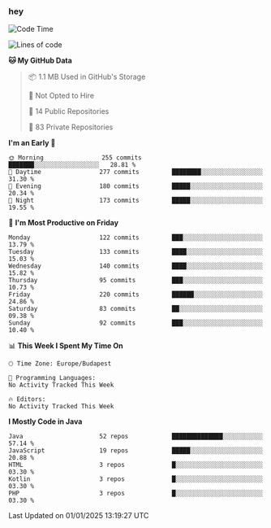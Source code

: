 ### hey

<!--START_SECTION:waka-->
![Code Time](http://img.shields.io/badge/Code%20Time-1%2C037%20hrs%202%20mins-blue)

![Lines of code](https://img.shields.io/badge/From%20Hello%20World%20I%27ve%20Written-1.1%20million%20lines%20of%20code-blue)

**🐱 My GitHub Data** 

> 📦 1.1 MB Used in GitHub's Storage 
 > 
> 🚫 Not Opted to Hire
 > 
> 📜 14 Public Repositories 
 > 
> 🔑 83 Private Repositories 
 > 
**I'm an Early 🐤** 

```text
🌞 Morning                255 commits         ███████░░░░░░░░░░░░░░░░░░   28.81 % 
🌆 Daytime                277 commits         ████████░░░░░░░░░░░░░░░░░   31.30 % 
🌃 Evening                180 commits         █████░░░░░░░░░░░░░░░░░░░░   20.34 % 
🌙 Night                  173 commits         █████░░░░░░░░░░░░░░░░░░░░   19.55 % 
```
📅 **I'm Most Productive on Friday** 

```text
Monday                   122 commits         ███░░░░░░░░░░░░░░░░░░░░░░   13.79 % 
Tuesday                  133 commits         ████░░░░░░░░░░░░░░░░░░░░░   15.03 % 
Wednesday                140 commits         ████░░░░░░░░░░░░░░░░░░░░░   15.82 % 
Thursday                 95 commits          ███░░░░░░░░░░░░░░░░░░░░░░   10.73 % 
Friday                   220 commits         ██████░░░░░░░░░░░░░░░░░░░   24.86 % 
Saturday                 83 commits          ██░░░░░░░░░░░░░░░░░░░░░░░   09.38 % 
Sunday                   92 commits          ███░░░░░░░░░░░░░░░░░░░░░░   10.40 % 
```


📊 **This Week I Spent My Time On** 

```text
🕑︎ Time Zone: Europe/Budapest

💬 Programming Languages: 
No Activity Tracked This Week

🔥 Editors: 
No Activity Tracked This Week
```

**I Mostly Code in Java** 

```text
Java                     52 repos            ██████████████░░░░░░░░░░░   57.14 % 
JavaScript               19 repos            █████░░░░░░░░░░░░░░░░░░░░   20.88 % 
HTML                     3 repos             █░░░░░░░░░░░░░░░░░░░░░░░░   03.30 % 
Kotlin                   3 repos             █░░░░░░░░░░░░░░░░░░░░░░░░   03.30 % 
PHP                      3 repos             █░░░░░░░░░░░░░░░░░░░░░░░░   03.30 % 
```




 Last Updated on 01/01/2025 13:19:27 UTC
<!--END_SECTION:waka-->
